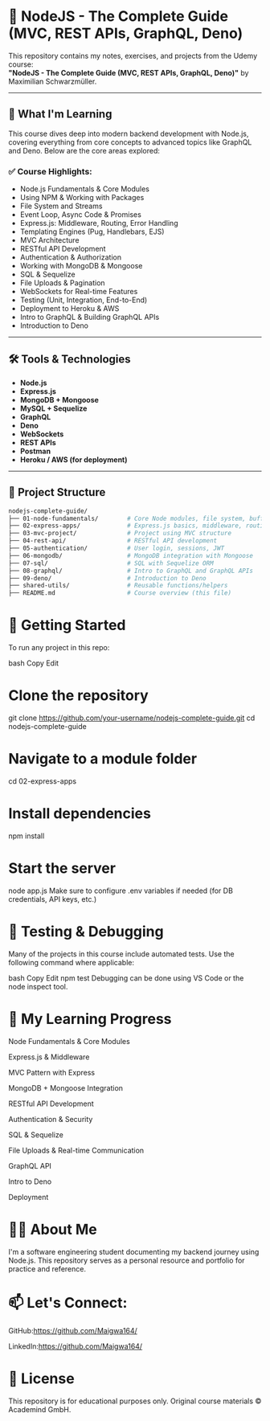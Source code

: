 # 📘 NodeJS - The Complete Guide (MVC, REST APIs, GraphQL, Deno)

This repository contains my notes, exercises, and projects from the Udemy course:  
**"NodeJS - The Complete Guide (MVC, REST APIs, GraphQL, Deno)"** by Maximilian Schwarzmüller.

---

## 🧠 What I'm Learning

This course dives deep into modern backend development with Node.js, covering everything from core concepts to advanced topics like GraphQL and Deno. Below are the core areas explored:

### ✅ Course Highlights:

- Node.js Fundamentals & Core Modules
- Using NPM & Working with Packages
- File System and Streams
- Event Loop, Async Code & Promises
- Express.js: Middleware, Routing, Error Handling
- Templating Engines (Pug, Handlebars, EJS)
- MVC Architecture
- RESTful API Development
- Authentication & Authorization
- Working with MongoDB & Mongoose
- SQL & Sequelize
- File Uploads & Pagination
- WebSockets for Real-time Features
- Testing (Unit, Integration, End-to-End)
- Deployment to Heroku & AWS
- Intro to GraphQL & Building GraphQL APIs
- Introduction to Deno

---

## 🛠️ Tools & Technologies

- **Node.js**
- **Express.js**
- **MongoDB + Mongoose**
- **MySQL + Sequelize**
- **GraphQL**
- **Deno**
- **WebSockets**
- **REST APIs**
- **Postman**
- **Heroku / AWS (for deployment)**

---

## 📁 Project Structure

```bash
nodejs-complete-guide/
├── 01-node-fundamentals/        # Core Node modules, file system, buffers
├── 02-express-apps/             # Express.js basics, middleware, routing
├── 03-mvc-project/              # Project using MVC structure
├── 04-rest-api/                 # RESTful API development
├── 05-authentication/           # User login, sessions, JWT
├── 06-mongodb/                  # MongoDB integration with Mongoose
├── 07-sql/                      # SQL with Sequelize ORM
├── 08-graphql/                  # Intro to GraphQL and GraphQL APIs
├── 09-deno/                     # Introduction to Deno
├── shared-utils/                # Reusable functions/helpers
├── README.md                    # Course overview (this file)
```

# 🚀 Getting Started

To run any project in this repo:

bash
Copy
Edit

# Clone the repository

git clone https://github.com/your-username/nodejs-complete-guide.git
cd nodejs-complete-guide

# Navigate to a module folder

cd 02-express-apps

# Install dependencies

npm install

# Start the server

node app.js
Make sure to configure .env variables if needed (for DB credentials, API keys, etc.)

# 🧪 Testing & Debugging

Many of the projects in this course include automated tests. Use the following command where applicable:

bash
Copy
Edit
npm test
Debugging can be done using VS Code or the node inspect tool.

# 📌 My Learning Progress

Node Fundamentals & Core Modules

Express.js & Middleware

MVC Pattern with Express

MongoDB + Mongoose Integration

RESTful API Development

Authentication & Security

SQL & Sequelize

File Uploads & Real-time Communication

GraphQL API

Intro to Deno

Deployment

# 🙋‍♂️ About Me

I'm a software engineering student documenting my backend journey using Node.js.
This repository serves as a personal resource and portfolio for practice and reference.

# 📫 Let's Connect:

GitHub:https://github.com/Maigwa164/

LinkedIn:https://github.com/Maigwa164/

# 📄 License

This repository is for educational purposes only. Original course materials © Academind GmbH.
